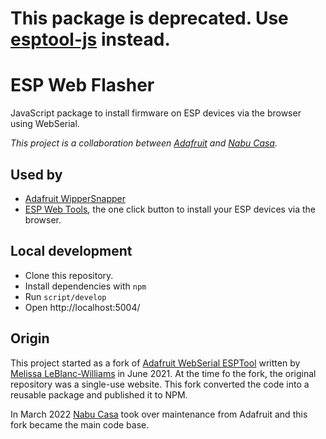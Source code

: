 # This package is deprecated. Use [esptool-js](https://github.com/espressif/esptool-js/) instead.

# ESP Web Flasher

JavaScript package to install firmware on ESP devices via the browser using WebSerial.

_This project is a collaboration between [Adafruit](https://www.adafruit.com/) and [Nabu Casa](https://www.nabucasa.com/)._

## Used by

- [Adafruit WipperSnapper](https://learn.adafruit.com/quickstart-adafruit-io-wippersnapper)
- [ESP Web Tools](https://github.com/esphome/esp-web-tools), the one click button to install your ESP devices via the browser.

## Local development

- Clone this repository.
- Install dependencies with `npm`
- Run `script/develop`
- Open http://localhost:5004/

## Origin

This project started as a fork of [Adafruit WebSerial ESPTool](https://github.com/adafruit/Adafruit_WebSerial_ESPTool) written by
[Melissa LeBlanc-Williams](https://github.com/makermelissa) in June 2021. At the time fo the fork, the original repository was a single-use website. This fork converted the code into a reusable package and published it to NPM.

In March 2022 [Nabu Casa](https://www.nabucasa.com) took over maintenance from Adafruit and this fork became the main code base.
